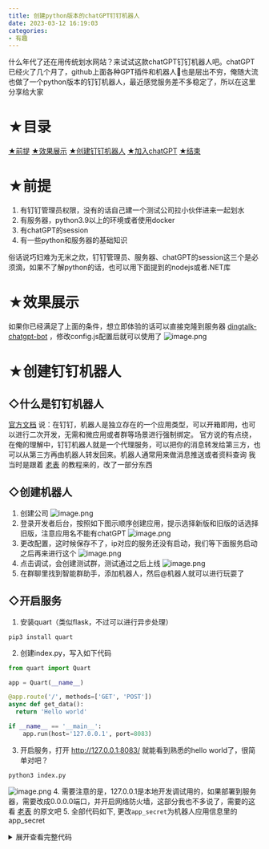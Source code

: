 ```yaml
---
title: 创建python版本的chatGPT钉钉机器人
date: 2023-03-12 16:19:03
categories: 
- 有趣
---
```


什么年代了还在用传统划水网站？来试试这款chatGPT钉钉机器人吧。chatGPT已经火了几个月了，github上面各种GPT插件和机器人🤖️也是层出不穷，俺随大流也做了一个python版本的钉钉机器人，最近感觉服务差不多稳定了，所以在这里分享给大家

# ★目录
[★前提](#head-1)
[★效果展示](#head-2)
[★创建钉钉机器人](#head-3)
[★加入chatGPT](#head-4)
[★结束](#head-5)

<a id="head-1"></a>
# ★前提
1. 有钉钉管理员权限，没有的话自己建一个测试公司拉小伙伴进来一起划水
2. 有服务器，python3.9以上的环境或者使用docker
3. 有chatGPT的session
4. 有一些python和服务器的基础知识

俗话说巧妇难为无米之炊，钉钉管理员、服务器、chatGPT的session这三个是必须滴，如果不了解python的话，也可以用下面提到的nodejs或者.NET库

<a id="head-2"></a>
# ★效果展示
如果你已经满足了上面的条件，想立即体验的话可以直接克隆到服务器 [dingtalk-chatgpt-bot](https://github.com/XueMeijing/dingtalk-chatgpt-bot) ，修改config.js配置后就可以使用了
![image.png](https://p3-juejin.byteimg.com/tos-cn-i-k3u1fbpfcp/a2eb627ae7f244cb933b153021d1c684~tplv-k3u1fbpfcp-watermark.image?)

<a id="head-3"></a>
# ★创建钉钉机器人

## ◇什么是钉钉机器人
[官方文档](https://open.dingtalk.com/document/orgapp/robot-overview) 说：在钉钉，机器人是独立存在的一个应用类型，可以开箱即用，也可以进行二次开发，无需和微应用或者群等场景进行强制绑定。
官方说的有点绕，在俺的理解中，钉钉机器人就是一个代理服务，可以把你的消息转发给第三方，也可以从第三方再由机器人转发回来。机器人通常用来做消息推送或者资料查询
我当时是跟着 [老表](https://xie.infoq.cn/article/0d31f8da82b3191a993e50054) 的教程来的，改了一部分东西

## ◇创建机器人

1. 创建公司
![image.png](https://p3-juejin.byteimg.com/tos-cn-i-k3u1fbpfcp/b8e149c78b164bb6b89f397001918146~tplv-k3u1fbpfcp-watermark.image?) 
2. 登录开发者后台，按照如下图示顺序创建应用，提示选择新版和旧版的话选择旧版，注意应用名不能有chatGPT
![image.png](https://p3-juejin.byteimg.com/tos-cn-i-k3u1fbpfcp/bfaf47cafebc400cb015114a100acdf8~tplv-k3u1fbpfcp-watermark.image?)
3. 更改配置，这时候保存不了，ip对应的服务还没有启动，我们等下面服务启动之后再来进行这个
![image.png](https://p1-juejin.byteimg.com/tos-cn-i-k3u1fbpfcp/a85d15a112b848bbb32bf3cd45e5dda8~tplv-k3u1fbpfcp-watermark.image?)
4. 点击调试，会创建测试群，测试通过之后上线
![image.png](https://p6-juejin.byteimg.com/tos-cn-i-k3u1fbpfcp/b0e4bd1fb05548bf99cdd0791c022d6d~tplv-k3u1fbpfcp-watermark.image?)
5. 在群聊里找到智能群助手，添加机器人，然后@机器人就可以进行玩耍了

## ◇开启服务

1. 安装quart（类似flask，不过可以进行异步处理）
  ```
  pip3 install quart
  ```
2. 创建index.py，写入如下代码
  ```python
  from quart import Quart

  app = Quart(__name__)

  @app.route('/', methods=['GET', 'POST'])
  async def get_data():
    return 'Hello world'

  if __name__ == '__main__':
      app.run(host='127.0.0.1', port=8083)
  ```
3. 开启服务，打开 http://127.0.0.1:8083/ 就能看到熟悉的hello world了，很简单对吧？
  ```
  python3 index.py
  ```
  ![image.png](https://p3-juejin.byteimg.com/tos-cn-i-k3u1fbpfcp/3c78985b4e164afa9612f842a8770b1a~tplv-k3u1fbpfcp-watermark.image?)
4. 需要注意的是，127.0.0.1是本地开发调试用的，如果部署到服务器，需要改成0.0.0.0端口，并开启网络防火墙，这部分我也不多说了，需要的这看 [老表](https://xie.infoq.cn/article/3340770024c49b5b1a54597d5) 的原文吧
5. 全部代码如下, 更改```app_secret```为机器人应用信息里的app_secret
  <details>
  <summary>展开查看完整代码</summary>
  ```python
  import base64
  import hmac
  import hashlib
  import requests
  import datetime
  from quart import Quart, request

  app = Quart(__name__)

  @app.route('/', methods=['GET', 'POST'])
  async def get_data():
      # 第一步验证：是否是post请求
      if request.method == "POST":
          try:
              # 签名验证 获取headers中的Timestamp和Sign
              req_data = await request.get_json()
              timestamp = request.headers.get('Timestamp')
              sign = request.headers.get('Sign')
              print('request.data-----\n', req_data)
              # 第二步验证：签名是否有效
              if check_sig(timestamp) == sign:
                  print('签名验证成功-----')
                  # 调用数据处理函数
                  await handle_info(req_data)
                  return str(req_data)
              else:
                  result = '签名验证失败-----'
                  print(result)
                  return result
          except Exception as e:
              result = '出错啦～～'
              print('error', repr(e))
          return str(result)
      return '钉钉机器人:' + str(datetime.datetime.now())

  # 处理自动回复消息
  async def handle_info(req_data):
      # 解析用户发送消息 通讯webhook_url 
      text_info = req_data['text']['content'].strip()
      webhook_url = req_data['sessionWebhook']
      senderid = req_data['senderId']
      answer = '测试成功：' + text_info
      # 调用函数，发送markdown消息
      send_md_msg(senderid, answer, webhook_url)

  # 发送markdown消息
  def send_md_msg(userid, message, webhook_url):
      '''
      userid: @用户 钉钉id
      title : 消息标题
      message: 消息主体内容
      webhook_url: 通讯url
      '''
      message = '<font color=#008000>@%s </font>  \n\n %s' % (userid, message)
      title = '大聪明说'

      data = {
          "msgtype": "markdown",
          "markdown": {
              "title":title,
              "text": message
          },
          "at": {
              "atDingtalkIds": [
                  userid
              ],
          }
      }
      # 利用requests发送post请求
      req = requests.post(webhook_url, json=data)

  # 消息数字签名计算核对
  def check_sig(timestamp):
      app_secret = 'BIQ7O8AqNMRiHrW....'
      app_secret_enc = app_secret.encode('utf-8')
      string_to_sign = '{}\n{}'.format(timestamp, app_secret)
      string_to_sign_enc = string_to_sign.encode('utf-8')
      hmac_code = hmac.new(app_secret_enc, string_to_sign_enc, digestmod=hashlib.sha256).digest()
      sign = base64.b64encode(hmac_code).decode('utf-8')
      return sign

  if __name__ == '__main__':
      app.run(host='0.0.0.0', port=8083)
  ```
  </details>

## ◇测试效果
部署成功后再回到机器人配置页面，这时候配置应该就能保存成功了，回到版本管理与发布中点击调试，会创建调试群，这时候@机器人就能收到消息了，结果如下
![image.png](https://p6-juejin.byteimg.com/tos-cn-i-k3u1fbpfcp/6ad302efdd2d4a9ba9140cf19e24139f~tplv-k3u1fbpfcp-watermark.image?)

<a id="head-4"></a>
# ★加入chatGPT

如果你测试机器人能收到消息之后，下一步需要做的就是把handle_info的回复改成chatGPT的回复。

## ◇请求代理库PyGPT
这里使用的是 [PawanOsman](https://github.com/PawanOsman/PyGPT) 开发的一个python库，他似乎突破了openAI的某些限制，可以代理我们的请求到  https://chat.openai.com/chat ，看起来就像是在使用网页请求一样，并且请求的历史也可以在官网上看到。所以不像是openAI的官方库那么笨，包括GPT3.5。如果你不是一个python开发者，你也可以使用他的 [nodeJs库](https://github.com/PawanOsman/chatgpt-io) 或者 [.Net库](https://github.com/PawanOsman/ChatGPT.Net) 自行开发非python的机器人

库的使用很简单，如demo所示，把pyGPT的参数修改成自己的session就可以了
```python
import asyncio
from pygpt import PyGPT

async def main():
    chat_gpt = PyGPT('eyJhbGciOiJkaXIiLCJlbmMiOiJBMR0NN....')
    await chat_gpt.connect()
    await chat_gpt.wait_for_ready()
    answer = await chat_gpt.ask('What is the capital of France?')
    print(answer)
    await chat_gpt.disconnect()

if __name__ == '__main__':
    asyncio.run(main())
```
修改handle_info中的answer为chatGPT的回复
```
# 处理自动回复消息
async def handle_info(req_data):
    # 解析用户发送消息 通讯webhook_url 
    text_info = req_data['text']['content'].strip()
    webhook_url = req_data['sessionWebhook']
    senderid = req_data['senderId']
    
    # 请求GPT回复，失败重新请求三次
    retry_count = 0
    max_retry_count = 3
    while retry_count < max_retry_count:
        try:
            chat_gpt = PyGPT('eyJhbGciOiJkaXIiLCJlbmMiOiJBMR0NN....')
            await chat_gpt.connect()
            await chat_gpt.wait_for_ready()
            answer = await chat_gpt.ask(text_info)
            await chat_gpt.disconnect()
            print('answer:\n', answer)
            print('--------------------------')
            break
        except Exception as e:
            retry_count = retry_count + 1
            print('retry_count', retry_count)
            print('error\n', repr(e))
            continue
    if not answer:
        answer = '请求接口失败，请稍后重试'
    # 调用函数，发送markdown消息
    send_md_msg(senderid, answer, webhook_url)
```

有一点需要注意的是，如果我们在钉钉转发过来的http请求里不断的执行上面的代码，每次调用PyGPT都会产生一个新的连接，作者的代理服务器会hold住连接，超过50个socket连接或者短时间内请求太频繁，会被拉黑1～5分钟。所以像这样修改一下代码，在http循环外部创建chat_gpt对象
```
app = Quart(__name__)
# 定义全局对象
chat_gpt = None
...
async def handle_info(req_data):
    ...
    global chat_gpt
    while retry_count < max_retry_count:
        try:
            if chat_gpt is None:
                connect_task = asyncio.create_task(init_connect())
                await connect_task
            answer = await chat_gpt.ask(text_info, senderid)
            print('answer:\n', answer)
            print('--------------------------')
            break
        except Exception as e:
            retry_count = retry_count + 1
            print('retry_count', retry_count)
            print('error\n', repr(e))
            answer = ''
            if retry_count == 2:
                connect_task = asyncio.create_task(init_connect())
                await connect_task
            continue
    if not answer:
        answer = '请求接口失败，请稍后重试'
```
init_connect函数内容如下
```
async def init_connect():
    # 建立连接
    retry_count = 0
    max_retry_count = 3

    while retry_count < max_retry_count:
        try:
            global chat_gpt
            chat_gpt = PyGPT('eyJhbGciOiJkaXIiLCJlbmMiOiJBMR0NN....')
            await chat_gpt.connect()
            await chat_gpt.wait_for_ready()
            break
        except Exception as e: 
            retry_count = retry_count + 1
            print('retry_count', retry_count)
            print('error\n', repr(e))
            continue
```
为了以后修改配置方便，我们可以把GPT_SESSION和APP_SECRET放到一个config.py文件里并导出 
```
GPT_SESSION = ''

APP_SECRET = ''

__all__ = [
  GPT_SESSION,
  APP_SECRET,
]
```
此时index.py的完整代码如下，功能已经可以正常使用了！

<details>
<summary>展开查看完整代码</summary>
```
import base64
import hmac
import hashlib
import requests
from pygpt import PyGPT
import datetime
from quart import Quart, request
import asyncio

import config

app = Quart(__name__)

chat_gpt = None

@app.route('/', methods=['GET', 'POST'])
async def get_data():
    # 第一步验证：是否是post请求
    if request.method == "POST":
        try:
            # 签名验证 获取headers中的Timestamp和Sign
            req_data = await request.get_json()
            timestamp = request.headers.get('Timestamp')
            sign = request.headers.get('Sign')
            print('request.data-----\n', req_data)
            # 第二步验证：签名是否有效
            if check_sig(timestamp) == sign:
                print('签名验证成功-----')
                # 调用数据处理函数
                await handle_info(req_data)
                return str(req_data)
            else:
                result = '签名验证失败-----'
                print(result)
                return result
        except Exception as e:
            result = '出错啦～～'
            print('error', repr(e))
        return str(result)
    return '钉钉机器人:' + str(datetime.datetime.now())

# 处理自动回复消息
async def handle_info(req_data):
    # 解析用户发送消息 通讯webhook_url 
    text_info = req_data['text']['content'].strip()
    webhook_url = req_data['sessionWebhook']
    senderid = req_data['senderId']
    # 请求GPT回复，失败重新请求三次
    retry_count = 0
    max_retry_count = 3
    global chat_gpt
    while retry_count < max_retry_count:
        try:
            if chat_gpt is None:
                connect_task = asyncio.create_task(init_connect())
                await connect_task
            answer = await chat_gpt.ask(text_info, senderid)
            print('answer:\n', answer)
            print('--------------------------')
            break
        except Exception as e:
            retry_count = retry_count + 1
            print('retry_count', retry_count)
            print('error\n', repr(e))
            answer = ''
            if retry_count == 2:
                connect_task = asyncio.create_task(init_connect())
                await connect_task
            continue
    if not answer:
        answer = '请求接口失败，请稍后重试'
    # 调用函数，发送markdown消息
    send_md_msg(senderid, answer, webhook_url)

# 发送markdown消息
def send_md_msg(userid, message, webhook_url):
    '''
    userid: @用户 钉钉id
    title : 消息标题
    message: 消息主体内容
    webhook_url: 通讯url
    '''
    message = '<font color=#008000>@%s </font>  \n\n %s' % (userid, message)
    title = '大聪明说'

    data = {
        "msgtype": "markdown",
        "markdown": {
            "title":title,
            "text": message
        },
        # "msgtype": "text",
        # "text": {
        #     "content": message
        # },
        "at": {
            "atDingtalkIds": [
                userid
            ],
        }
    }
    # 利用requests发送post请求
    req = requests.post(webhook_url, json=data)

# 消息数字签名计算核对
def check_sig(timestamp):
    app_secret = config.APP_SECRET
    app_secret_enc = app_secret.encode('utf-8')
    string_to_sign = '{}\n{}'.format(timestamp, app_secret)
    string_to_sign_enc = string_to_sign.encode('utf-8')
    hmac_code = hmac.new(app_secret_enc, string_to_sign_enc, digestmod=hashlib.sha256).digest()
    sign = base64.b64encode(hmac_code).decode('utf-8')
    return sign

async def init_connect():
    # 建立连接
    retry_count = 0
    max_retry_count = 3

    while retry_count < max_retry_count:
        try:
            global chat_gpt
            chat_gpt = PyGPT(config.GPT_SESSION)
            await chat_gpt.connect()
            await chat_gpt.wait_for_ready()
            break
        except Exception as e: 
            retry_count = retry_count + 1
            print('retry_count', retry_count)
            print('error\n', repr(e))
            continue

if __name__ == '__main__':
    # 指定host和port，0.0.0.0可以运行在服务器上对外访问，记得开服务器的网络防火墙端口
    # GCP在VPC network -> firewalls -> 增加一条 VPC firewall rules 指定端口，target填 http-server或https-server
    app.run(host='0.0.0.0', port=8083)
```
</details>

## ◇增加上下文功能
经过使用俺发现此时每次聊天都相当于在官网上重新打开一个聊天窗口，没有上下文的功能。经过调试发现chatGPT的接口和pygpt的源码有一些联系，pygpt的self.socket.call返回对象包括conversationId，messageId，answer，而conversationId正是 [openai](https://chat.openai.com/chat) 地址后面的某个对话的id，messageId是对话内上一条回复的parentId，把官网的参数替换到socket.call的参数里，可以完美衔接上一条对话，有了这个关系做上下文语境就简单多了

这里俺用的是python自带的轻量级数据库sqlite3，
 1. pygpt请求之前的时候带上senderid参数
 2. pygpt响应之前看数据库有没有这个用户，有的话就socket.call使用用户的conversation_id、parent_id，没有就使用pygpt默认的随机数。
 3. 获取pygpt响应后，新用户的话就以senderid为主键保存一条数据（id、conversation_id、parent_id）。已经存在的话就把响应的messageId更新到parent_id。

新建一个sql.py，代码如下，用来导出sql函数
```
import sqlite3

DATABASE = 'database.db'

# 查询结果元组转字典
def dict_factory(cursor, row):
  d = {}
  for idx, col in enumerate(cursor.description):
      d[col[0]] = row[idx]
  return d

# 初始化数据库
def init_db():
  db = sqlite3.connect(DATABASE, check_same_thread=False)
  cursor = db.cursor()
  create_table_query = '''  CREATE TABLE IF NOT EXISTS user(
                            id                TEXT PRIMARY KEY     NOT NULL,
                            name              TEXT                        ,
                            conversation_id   TEXT                 NOT NULL,
                            parent_id         TEXT                 NOT NULL,
                            create_at          timestamp            NOT NULL); '''
  cursor.execute(create_table_query)
  cursor.close()
  db.close()
  print('数据库初始化成功')

# 获取数据库
def get_db():
  db = sqlite3.connect(DATABASE, check_same_thread=False)
  db.row_factory = dict_factory
  return db

# 执行sql语句
def query_db(query, args=(), one=False):
  db = get_db()
  cur = db.cursor()
  cur.execute(query, args)
  rv = cur.fetchall()
  db.commit()
  cur.close()
  db.close()
  return (rv[0] if rv else None) if one else rv

__all__ = [
  init_db,
  query_db
]
```
初始化数据库
```
app = Quart(__name__)

init_db()

chat_gpt = None
...
```
传递 query_db senderid 参数
```python
if chat_gpt is None:
        connect_task = asyncio.create_task(init_connect())
        await connect_task
    answer = await chat_gpt.ask(text_info, query_db, senderid)
    print('answer:\n', answer)
```
把pygpt的源码复制到本地，使用sqlite3保存、更新数据
```python
async def ask(self, prompt, query_db, id='default'):
        if not self.auth or not self.validate_token(self.auth):
            await self.get_tokens()
        conversation = self.get_conversation_by_id(id)
        
        sqlite_get_data_query = """ SELECT * FROM user WHERE id = ? """
        user_record = query_db(sqlite_get_data_query, (id,), True)
        print('user_record', user_record)

        # Fix for timeout issue by Ulysses0817: https://github.com/Ulysses0817
        data = await self.socket.call(event='askQuestion', data={
            'prompt': prompt,
            'parentId': user_record['parent_id'] if user_record else str(conversation['parent_id']),
            'conversationId': user_record["conversation_id"] if user_record else str(conversation['conversation_id']),
            'auth': self.auth
        }, timeout=self.timeout)
        print('ask data---\n', data)
        if 'error' in data:
            print(f'Error: {data["error"]}')
            return f'Error: {data["error"]}'
        try:
            if user_record is None:
                # 插入数据
                sqlite_insert_data_query = """  INSERT INTO user
                                                ('id', 'name', 'conversation_id', 'parent_id', 'create_at')
                                                VALUES (?,?,?,?,?);  """
                query_db(sqlite_insert_data_query, (id, None, data['conversationId'], data['messageId'], datetime.datetime.now()))
                print('插入数据')
            else:
                # 更新数据
                sqlite_update_data_query = """ UPDATE user SET id = ?, name = ?, conversation_id = ?, parent_id = ?, create_at = ? WHERE id = ? """
                query_db(sqlite_update_data_query, (id, None, data['conversationId'], data['messageId'], datetime.datetime.now(), id))
                print('更新数据')
        except Exception as e:
            print('database error\n', repr(e))
        conversation['parent_id'] = data['messageId']
        conversation['conversation_id'] = data['conversationId']
        return data['answer']
```

要是增加一条新的对话怎么办呢，就增加一个/reset命令，删掉那个用户的数据，下次他请求就会打开新聊天窗口了
```
# 处理自动回复消息
async def handle_info(req_data):
    ...
    # 打开新聊天窗口
    if (text_info == '/reset'):
        sqlite_delete_data_query = """ DELETE FROM 'user' WHERE id = ? """
        query_db(sqlite_delete_data_query, (senderid,))
        send_md_msg(senderid, '聊天上下文已重置', webhook_url)
        return
```

## ◇后台运行
<b>注意：</b>我们服务此时在前台运行，如果我们关闭命令行窗口，服务就停止了，要想服务在后台运行并且方便的查看日志，我们可以使用nohup命令，输出的日志保存在nohup.out文件里
```
nohup python3 -u index.py > nohup.out 2>&1 &
```
查看最新30条日志使用tail命令，ctrl+c退出查看日志
```
tail -30f nohup.out
```

<a id="head-5"></a>
# ★结束
以上就是俺划水踩坑的全部内容了，完整代码在 [dingtalk-chatgpt-bot](https://github.com/XueMeijing/dingtalk-chatgpt-bot)，第一次发文，才疏学浅，要是有不足之处还请多多指正